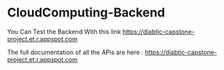 # CloudComputing-Backend

You Can Test the Backend With this link
https://diabtic-capstone-project.et.r.appspot.com

The full documentation of all the APis are here : https://diabtic-capstone-project.et.r.appspot.com
